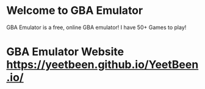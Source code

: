 # Welcome to GBA Emulator

GBA Emulator is a free, online GBA emulator! I have 50+ Games to play!

# GBA Emulator Website https://yeetbeen.github.io/YeetBeen.io/


